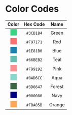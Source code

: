 # Color Codes
| Color | Hex Code | Name |
|:-----:|:--------:|:----:|
| ![](./icons/3CD184.png) | `#3CD184` | Green |
| ![](./icons/F97171.png) | `#F97171` | Red |
| ![](./icons/1E81B0.png) | `#1E81B0` | Blue |
| ![](./icons/66BEB2.png) | `#66BEB2` | Teal |
| ![](./icons/F99192.png) | `#F99192` | Pink |
| ![](./icons/8AD6CC.png) | `#8AD6CC` | Aqua |
| ![](./icons/3D6647.png) | `#3D6647` | Forest |
| ![](./icons/000080.png) | `#000080` | Navy |
| ![](./icons/FBA85B.png) | `#FBA85B` | Orange |

